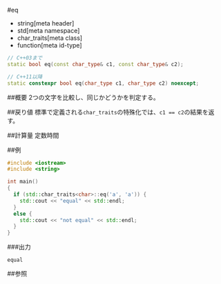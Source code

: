 #eq
* string[meta header]
* std[meta namespace]
* char_traits[meta class]
* function[meta id-type]

```cpp
// C++03まで
static bool eq(const char_type& c1, const char_type& c2);

// C++11以降
static constexpr bool eq(char_type c1, char_type c2) noexcept;
```

##概要
2つの文字を比較し、同じかどうかを判定する。


##戻り値
標準で定義される`char_traits`の特殊化では、`c1 == c2`の結果を返す。


##計算量
定数時間


##例
```cpp
#include <iostream>
#include <string>

int main()
{
  if (std::char_traits<char>::eq('a', 'a')) {
    std::cout << "equal" << std::endl;
  }
  else {
    std::cout << "not equal" << std::endl;
  }
}
```

###出力
```
equal
```

##参照

